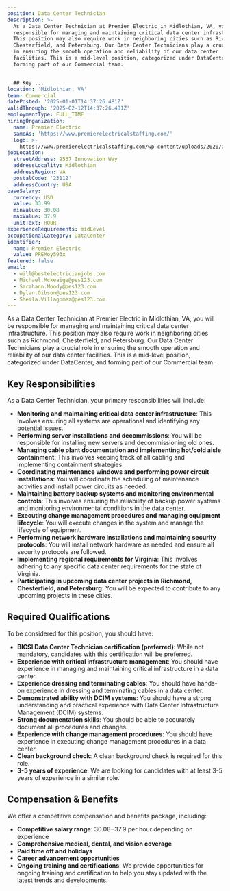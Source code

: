 ```yaml
---
position: Data Center Technician
description: >-
  As a Data Center Technician at Premier Electric in Midlothian, VA, you will be
  responsible for managing and maintaining critical data center infrastructure.
  This position may also require work in neighboring cities such as Richmond,
  Chesterfield, and Petersburg. Our Data Center Technicians play a crucial role
  in ensuring the smooth operation and reliability of our data center
  facilities. This is a mid-level position, categorized under DataCenter, and
  forming part of our Commercial team.


  ## Key ...
location: 'Midlothian, VA'
team: Commercial
datePosted: '2025-01-01T14:37:26.481Z'
validThrough: '2025-02-12T14:37:26.481Z'
employmentType: FULL_TIME
hiringOrganization:
  name: Premier Electric
  sameAs: 'https://www.premierelectricalstaffing.com/'
  logo: >-
    https://www.premierelectricalstaffing.com/wp-content/uploads/2020/05/Premier-Electrical-Staffing-logo.png
jobLocation:
  streetAddress: 9537 Innovation Way
  addressLocality: Midlothian
  addressRegion: VA
  postalCode: '23112'
  addressCountry: USA
baseSalary:
  currency: USD
  value: 33.99
  minValue: 30.08
  maxValue: 37.9
  unitText: HOUR
experienceRequirements: midLevel
occupationalCategory: DataCenter
identifier:
  name: Premier Electric
  value: PREMoy593x
featured: false
email:
  - will@bestelectricianjobs.com
  - Michael.Mckeaige@pes123.com
  - Sarahann.Moody@pes123.com
  - Dylan.Gibson@pes123.com
  - Sheila.Villagomez@pes123.com
---
```




As a Data Center Technician at Premier Electric in Midlothian, VA, you will be responsible for managing and maintaining critical data center infrastructure. This position may also require work in neighboring cities such as Richmond, Chesterfield, and Petersburg. Our Data Center Technicians play a crucial role in ensuring the smooth operation and reliability of our data center facilities. This is a mid-level position, categorized under DataCenter, and forming part of our Commercial team.

## Key Responsibilities
As a Data Center Technician, your primary responsibilities will include:

- **Monitoring and maintaining critical data center infrastructure**: This involves ensuring all systems are operational and identifying any potential issues.
- **Performing server installations and decommissions**: You will be responsible for installing new servers and decommissioning old ones.
- **Managing cable plant documentation and implementing hot/cold aisle containment**: This involves keeping track of all cabling and implementing containment strategies.
- **Coordinating maintenance windows and performing power circuit installations**: You will coordinate the scheduling of maintenance activities and install power circuits as needed.
- **Maintaining battery backup systems and monitoring environmental controls**: This involves ensuring the reliability of backup power systems and monitoring environmental conditions in the data center.
- **Executing change management procedures and managing equipment lifecycle**: You will execute changes in the system and manage the lifecycle of equipment.
- **Performing network hardware installations and maintaining security protocols**: You will install network hardware as needed and ensure all security protocols are followed.
- **Implementing regional requirements for Virginia**: This involves adhering to any specific data center requirements for the state of Virginia.
- **Participating in upcoming data center projects in Richmond, Chesterfield, and Petersburg**: You will be expected to contribute to any upcoming projects in these cities.

## Required Qualifications
To be considered for this position, you should have:

- **BICSI Data Center Technician certification (preferred)**: While not mandatory, candidates with this certification will be preferred.
- **Experience with critical infrastructure management**: You should have experience in managing and maintaining critical infrastructure in a data center.
- **Experience dressing and terminating cables**: You should have hands-on experience in dressing and terminating cables in a data center.
- **Demonstrated ability with DCIM systems**: You should have a strong understanding and practical experience with Data Center Infrastructure Management (DCIM) systems.
- **Strong documentation skills**: You should be able to accurately document all procedures and changes.
- **Experience with change management procedures**: You should have experience in executing change management procedures in a data center.
- **Clean background check**: A clean background check is required for this role.
- **3-5 years of experience**: We are looking for candidates with at least 3-5 years of experience in a similar role.

## Compensation & Benefits
We offer a competitive compensation and benefits package, including:

- **Competitive salary range**: $30.08-$37.9 per hour depending on experience
- **Comprehensive medical, dental, and vision coverage**
- **Paid time off and holidays**
- **Career advancement opportunities**
- **Ongoing training and certifications**: We provide opportunities for ongoing training and certification to help you stay updated with the latest trends and developments.
